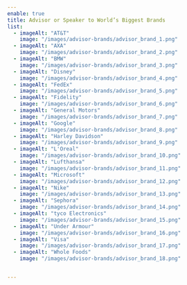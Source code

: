 ```yaml
---
enable: true
title: Advisor or Speaker to World’s Biggest Brands
list:
  - imageAlt: "AT&T"
    image: "/images/advisor-brands/advisor_brand_1.png"
  - imageAlt: "AXA"
    image: "/images/advisor-brands/advisor_brand_2.png"
  - imageAlt: "BMW"
    image: "/images/advisor-brands/advisor_brand_3.png"
  - imageAlt: "Disney"
    image: "/images/advisor-brands/advisor_brand_4.png"
  - imageAlt: "FedEx"
    image: "/images/advisor-brands/advisor_brand_5.png"
  - imageAlt: "Fidelity"
    image: "/images/advisor-brands/advisor_brand_6.png"
  - imageAlt: "General Motors"
    image: "/images/advisor-brands/advisor_brand_7.png"
  - imageAlt: "Google"
    image: "/images/advisor-brands/advisor_brand_8.png"
  - imageAlt: "Harley Davidson"
    image: "/images/advisor-brands/advisor_brand_9.png"
  - imageAlt: "L'Oreal"
    image: "/images/advisor-brands/advisor_brand_10.png"
  - imageAlt: "Lufthansa"
    image: "/images/advisor-brands/advisor_brand_11.png"
  - imageAlt: "Microsoft"
    image: "/images/advisor-brands/advisor_brand_12.png"
  - imageAlt: "Nike"
    image: "/images/advisor-brands/advisor_brand_13.png"
  - imageAlt: "Sephora"
    image: "/images/advisor-brands/advisor_brand_14.png"
  - imageAlt: "tyco Electronics"
    image: "/images/advisor-brands/advisor_brand_15.png"
  - imageAlt: "Under Armour"
    image: "/images/advisor-brands/advisor_brand_16.png"
  - imageAlt: "Visa"
    image: "/images/advisor-brands/advisor_brand_17.png"
  - imageAlt: "Whole Foods"
    image: "/images/advisor-brands/advisor_brand_18.png"


---
```


